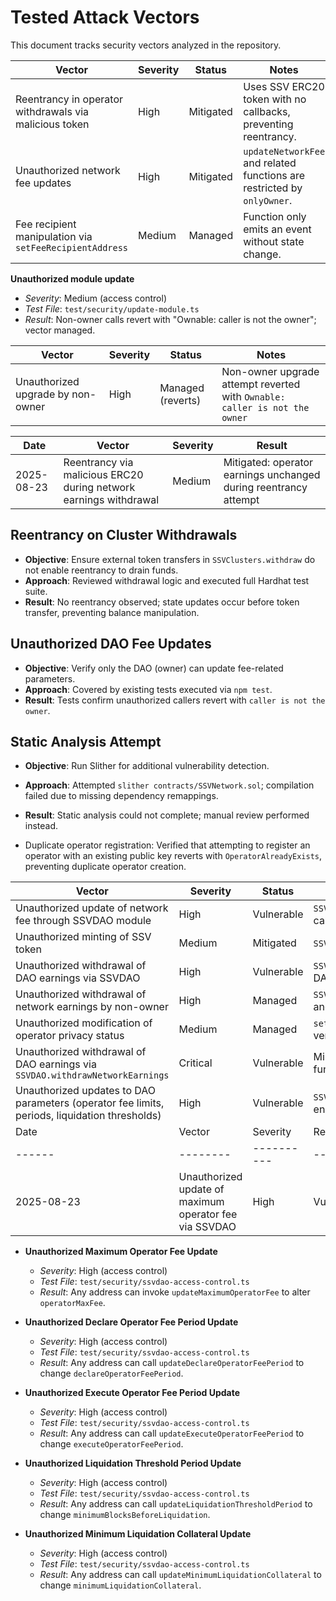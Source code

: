 




# Tested Attack Vectors

This document tracks security vectors analyzed in the repository.

| Vector | Severity | Status | Notes |
|-------|----------|--------|-------|
| Reentrancy in operator withdrawals via malicious token | High | Mitigated | Uses SSV ERC20 token with no callbacks, preventing reentrancy. |
| Unauthorized network fee updates | High | Mitigated | `updateNetworkFee` and related functions are restricted by `onlyOwner`. |
| Fee recipient manipulation via `setFeeRecipientAddress` | Medium | Managed | Function only emits an event without state change. |

 **Unauthorized module update**
  - *Severity*: Medium (access control)
  - *Test File*: `test/security/update-module.ts`
  - *Result*: Non-owner calls revert with "Ownable: caller is not the owner"; vector managed.

| Vector | Severity | Status | Notes |
|-------|---------|--------|-------|
| Unauthorized upgrade by non-owner | High | Managed (reverts) | Non-owner upgrade attempt reverted with `Ownable: caller is not the owner` |

| Date | Vector | Severity | Result |
|------|--------|----------|--------|
| 2025-08-23 | Reentrancy via malicious ERC20 during network earnings withdrawal | Medium | Mitigated: operator earnings unchanged during reentrancy attempt |

## Reentrancy on Cluster Withdrawals
- **Objective**: Ensure external token transfers in `SSVClusters.withdraw` do not enable reentrancy to drain funds.
- **Approach**: Reviewed withdrawal logic and executed full Hardhat test suite.
- **Result**: No reentrancy observed; state updates occur before token transfer, preventing balance manipulation.

## Unauthorized DAO Fee Updates
- **Objective**: Verify only the DAO (owner) can update fee-related parameters.
- **Approach**: Covered by existing tests executed via `npm test`.
- **Result**: Tests confirm unauthorized callers revert with `caller is not the owner`.

## Static Analysis Attempt
- **Objective**: Run Slither for additional vulnerability detection.
- **Approach**: Attempted `slither contracts/SSVNetwork.sol`; compilation failed due to missing dependency remappings.
- **Result**: Static analysis could not complete; manual review performed instead.

- Duplicate operator registration: Verified that attempting to register an operator with an existing public key reverts with `OperatorAlreadyExists`, preventing duplicate operator creation.

| Vector | Severity | Status | Notes |
|-------|----------|--------|-------|
| Unauthorized update of network fee through SSVDAO module | High | Vulnerable | `SSVDAO.updateNetworkFee` lacks access control allowing any caller to change the fee. |
| Unauthorized minting of SSV token | Medium | Mitigated | `SSVToken.mint` is restricted to owner; non-owners revert. |
| Unauthorized withdrawal of DAO earnings via SSVDAO | High | Vulnerable | `SSVDAO.withdrawNetworkEarnings` lets any caller pull funds if DAO balance is set. |
| Unauthorized withdrawal of network earnings by non-owner | High | Managed | `SSVNetwork.withdrawNetworkEarnings` restricted by `onlyOwner` and tested in `network-fee-withdraw.ts` |
| Unauthorized modification of operator privacy status | Medium | Managed | `setOperatorsPrivateUnchecked`/`setOperatorsPublicUnchecked` verify operator ownership; non-owners revert |
| Unauthorized withdrawal of DAO earnings via `SSVDAO.withdrawNetworkEarnings` | Critical | Vulnerable | Missing access control allows any address to drain DAO funds. |
| Unauthorized updates to DAO parameters (operator fee limits, periods, liquidation thresholds) | High | Vulnerable | `SSVDAO` parameter update functions lack access control, enabling arbitrary configuration changes. |
| Date | Vector | Severity | Result |
|------|--------|----------|--------|
| 2025-08-23 | Unauthorized update of maximum operator fee via SSVDAO | High | Vulnerable: any address can change `operatorMaxFee` |

- **Unauthorized Maximum Operator Fee Update**
  - *Severity*: High (access control)
  - *Test File*: `test/security/ssvdao-access-control.ts`
  - *Result*: Any address can invoke `updateMaximumOperatorFee` to alter `operatorMaxFee`.

- **Unauthorized Declare Operator Fee Period Update**
  - *Severity*: High (access control)
  - *Test File*: `test/security/ssvdao-access-control.ts`
  - *Result*: Any address can call `updateDeclareOperatorFeePeriod` to change `declareOperatorFeePeriod`.

- **Unauthorized Execute Operator Fee Period Update**
  - *Severity*: High (access control)
  - *Test File*: `test/security/ssvdao-access-control.ts`
  - *Result*: Any address can call `updateExecuteOperatorFeePeriod` to change `executeOperatorFeePeriod`.

- **Unauthorized Liquidation Threshold Period Update**
  - *Severity*: High (access control)
  - *Test File*: `test/security/ssvdao-access-control.ts`
  - *Result*: Any address can call `updateLiquidationThresholdPeriod` to change `minimumBlocksBeforeLiquidation`.

- **Unauthorized Minimum Liquidation Collateral Update**
  - *Severity*: High (access control)
  - *Test File*: `test/security/ssvdao-access-control.ts`
  - *Result*: Any address can call `updateMinimumLiquidationCollateral` to change `minimumLiquidationCollateral`.

